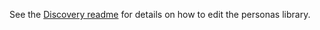 See the [Discovery readme](https://github.com/sunlightpolicy/informed-communities/blob/master/discovery/README.md) for details on how to edit the personas library.
